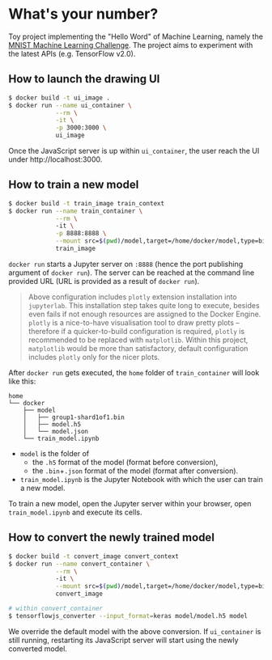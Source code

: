 # What's your number?

Toy project implementing the "Hello Word" of Machine Learning, namely the
[MNIST Machine Learning Challenge](https://www.kaggle.com/c/mnist-tutorial-machine-learning-challenge).
The project aims to experiment with the latest APIs (e.g. TensorFlow v2.0).


## How to launch the drawing UI
```bash
$ docker build -t ui_image .
$ docker run --name ui_container \
             --rm \
             -it \
             -p 3000:3000 \
             ui_image
```
Once the JavaScript server is up within `ui_container`, the user reach the UI under http://localhost:3000.

## How to train a new model
```bash
$ docker build -t train_image train_context
$ docker run --name train_container \
             --rm \ 
             -it \
             -p 8888:8888 \
             --mount src=$(pwd)/model,target=/home/docker/model,type=bind \
             train_image
```
`docker run` starts a Jupyter server on `:8888` (hence the port publishing argument of `docker run`).
The server can be reached at the command line provided URL (URL is provided as a result of `docker run`).

>Above configuration includes `plotly` extension installation into `jupyterlab`. This installation step takes quite
long to execute, besides even fails if not enough resources are assigned to the Docker Engine. `plotly` is a nice-to-have
visualisation tool to draw pretty plots – therefore if a quicker-to-build configuration is required, `plotly` is
recommended to be replaced with `matplotlib`. Within this project, `matplotlib` would be more than satisfactory,
default configuration includes `plotly` only for the nicer plots.

After `docker run` gets executed, the `home` folder of `train_container` will look like this:
```
home
└── docker
    ├── model
    │   ├── group1-shard1of1.bin
    │   ├── model.h5
    │   └── model.json
    └── train_model.ipynb
```
- `model` is the folder of 
  - the `.h5` format of the model (format before conversion),
  - the `.bin`+`.json` format of the model (format after conversion).
- `train_model.ipynb` is the Jupyter Notebook with which the user can train a new model.

To train a new model, open the Jupyter server within your browser, open `train_model.ipynb` and execute its cells. 


## How to convert the newly trained model
```bash
$ docker build -t convert_image convert_context
$ docker run --name convert_container \
             --rm \ 
             -it \
             --mount src=$(pwd)/model,target=/home/docker/model,type=bind \
             convert_image

# within convert_container
$ tensorflowjs_converter --input_format=keras model/model.h5 model
```
We override the default model with the above conversion. If `ui_container` is still running, restarting its JavaScript
server will start using the newly converted model.
